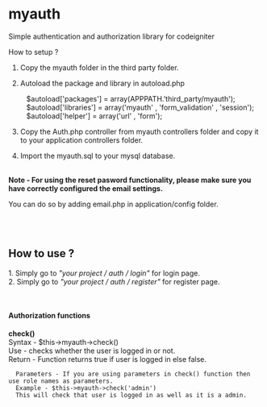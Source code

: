 # myauth
Simple authentication and authorization library for codeigniter


How to setup ?

1. Copy the myauth folder in the third party folder.


2. Autoload the package and library in autoload.php <br>

      &nbsp;&nbsp; $autoload['packages'] = array(APPPATH.'third_party/myauth'); <br>
      &nbsp;&nbsp; $autoload['libraries'] = array('myauth' , 'form_validation' , 'session'); <br>
      &nbsp;&nbsp; $autoload['helper'] = array('url' , 'form'); <br>



3. Copy the Auth.php controller from myauth controllers folder and copy it to your application controllers folder.


4. Import the myauth.sql to your mysql database.
<br><br>

<strong>Note - For using the reset pasword functionality, please make sure you have correctly configured the email settings.</strong>

You can do so by adding email.php in application/config folder.

<br>
<br>

<h2> How to use ? </h2>
<p>
      1. Simply go to <i> "your project / auth / login"</i> for login page.<br>
      2. Simply go to <i> "your project / auth / register"</i> for register page.<br>
</p>
<br>
<h4> Authorization functions</h4>
<p>
      <b>check()</b><br>
      Syntax - $this->myauth->check() <br>
      Use - checks whether the user is logged in or not.<br>
      Return - Function returns true if user is logged in else false.<br>
      
      Parameters - If you are using parameters in check() function then use role names as parameters.
      Example - $this->myauth->check('admin')
      This will check that user is logged in as well as it is a admin.
</p>
